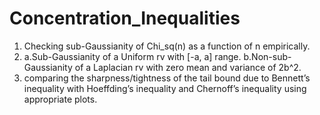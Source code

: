 # Concentration_Inequalities
1. Checking sub-Gaussianity of Chi_sq(n) as a function of n empirically.
2.  a.Sub-Gaussianity of a Uniform rv with [-a, a] range.
    b.Non-sub-Gaussianity of a Laplacian rv with zero mean and variance of 2b^2.   
3. comparing the sharpness/tightness of the tail bound due to Bennett’s inequality with Hoeffding’s inequality and Chernoff’s inequality using appropriate plots.
